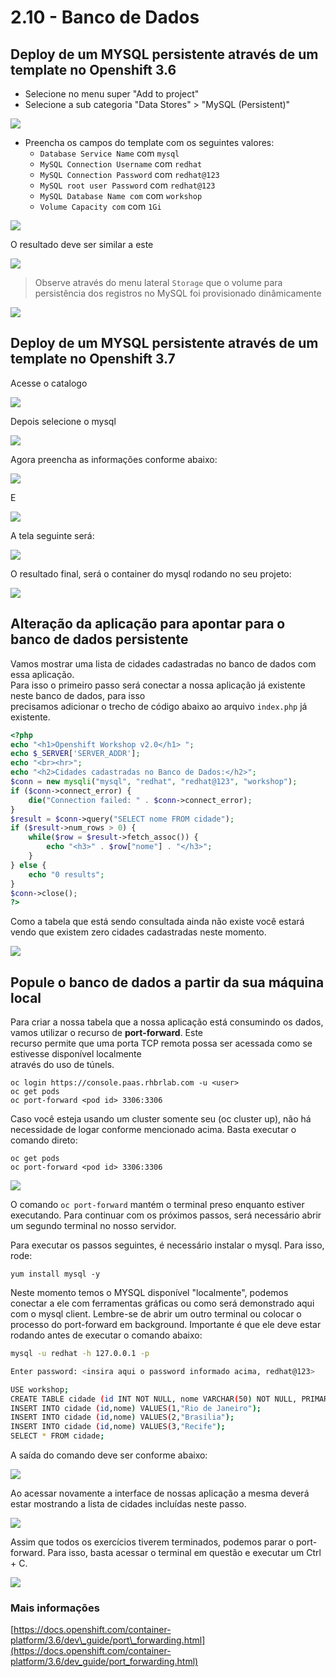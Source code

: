 # 2.10 - Banco de Dados

## Deploy de um MYSQL persistente através de um template no Openshift 3.6

* Selecione no menu super "Add to project"
* Selecione a sub categoria "Data Stores" &gt; "MySQL \(Persistent\)"

![](../.gitbook/assets/selection_165.png)

* Preencha os campos do template com os seguintes valores:
  * `Database Service Name` com     `mysql`
  * `MySQL Connection Username` com `redhat`
  * `MySQL Connection Password` com `redhat@123`
  * `MySQL root user Password` com  `redhat@123`
  * `MySQL Database Name com` com   `workshop`
  * `Volume Capacity com` com       `1Gi`

![](../.gitbook/assets/selection_166%20%281%29.png)

O resultado deve ser similar a este

![](https://storage.googleapis.com/workshop-openshift/mysql-persistent.png)

> Observe através do menu lateral `Storage` que o volume para persistência dos registros no MySQL foi provisionado dinâmicamente

![](https://storage.googleapis.com/workshop-openshift/mysql-storage.png)

## Deploy de um MYSQL persistente através de um template no Openshift 3.7

Acesse o catalogo

![](../.gitbook/assets/selection_270.png)

Depois selecione o mysql

![](../.gitbook/assets/selection_271%20%281%29.png)

Agora preencha as informações conforme abaixo:

![](../.gitbook/assets/selection_272%20%281%29.png)

E

![](../.gitbook/assets/selection_274.png)

A tela seguinte será:

![](../.gitbook/assets/selection_275%20%281%29.png)

O resultado final, será o container do mysql rodando no seu projeto:

![](../.gitbook/assets/selection_276%20%281%29.png)

## Alteração da aplicação para apontar para o banco de dados persistente

Vamos mostrar uma lista de cidades cadastradas no banco de dados com essa aplicação.  
Para isso o primeiro passo será conectar a nossa aplicação já existente neste banco de dados, para isso  
precisamos adicionar o trecho de código abaixo ao arquivo `index.php` já existente.

```php
<?php
echo "<h1>Openshift Workshop v2.0</h1> ";
echo $_SERVER['SERVER_ADDR'];
echo "<br><hr>";
echo "<h2>Cidades cadastradas no Banco de Dados:</h2>";
$conn = new mysqli("mysql", "redhat", "redhat@123", "workshop");
if ($conn->connect_error) {
    die("Connection failed: " . $conn->connect_error);
}
$result = $conn->query("SELECT nome FROM cidade");
if ($result->num_rows > 0) {
    while($row = $result->fetch_assoc()) {
        echo "<h3>" . $row["nome"] . "</h3>";
    }
} else {
    echo "0 results";
}
$conn->close();
?>
```

Como a tabela que está sendo consultada ainda não existe você estará vendo que existem zero cidades cadastradas neste momento.

![](../.gitbook/assets/selection_277%20%281%29.png)

## Popule o banco de dados a partir da sua máquina local

Para criar a nossa tabela que a nossa aplicação está consumindo os dados, vamos utilizar o recurso de **port-forward**. Este  
recurso permite que uma porta TCP remota possa ser acessada como se estivesse disponível localmente  
através do uso de túnels.

```text
oc login https://console.paas.rhbrlab.com -u <user>
oc get pods 
oc port-forward <pod id> 3306:3306
```

Caso você esteja usando um cluster somente seu \(oc cluster up\), não há necessidade de logar conforme mencionado acima. Basta executar o comando direto:

```text
oc get pods 
oc port-forward <pod id> 3306:3306
```

![](../.gitbook/assets/selection_279%20%281%29.png)

O comando `oc port-forward` mantém o terminal preso enquanto estiver executando. Para continuar com os próximos passos, será necessário abrir um segundo terminal no nosso servidor.

Para executar os passos seguintes, é necessário instalar o mysql. Para isso, rode:

```text
yum install mysql -y
```

Neste momento temos o MYSQL disponível "localmente", podemos conectar a ele com ferramentas gráficas ou como será demonstrado aqui com o mysql client. Lembre-se de abrir um outro terminal ou colocar o processo do port-forward em background. Importante é que ele deve estar rodando antes de executar o comando abaixo:

```bash
mysql -u redhat -h 127.0.0.1 -p

Enter password: <insira aqui o password informado acima, redhat@123>

USE workshop;
CREATE TABLE cidade (id INT NOT NULL, nome VARCHAR(50) NOT NULL, PRIMARY KEY (id));
INSERT INTO cidade (id,nome) VALUES(1,"Rio de Janeiro");
INSERT INTO cidade (id,nome) VALUES(2,"Brasilia");
INSERT INTO cidade (id,nome) VALUES(3,"Recife");
SELECT * FROM cidade;
```

A saída do comando deve ser conforme abaixo:

![](../.gitbook/assets/selection_280%20%281%29.png)

Ao acessar novamente a interface de nossas aplicação a mesma deverá estar mostrando a lista de cidades incluídas neste passo.

![](../.gitbook/assets/selection_281.png)

Assim que todos os exercícios tiverem terminados, podemos parar o port-forward. Para isso, basta acessar o terminal em questão e executar um Ctrl + C.

![](../.gitbook/assets/selection_164%20%281%29.png)

### Mais informações

[https://docs.openshift.com/container-platform/3.6/dev\_guide/port\_forwarding.html](https://docs.openshift.com/container-platform/3.6/dev_guide/port_forwarding.html)

